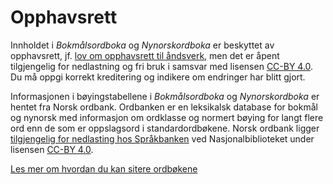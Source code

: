 # Opphavsrett
Innholdet i _Bokmålsordboka_ og _Nynorskordboka_ er beskyttet av opphavsrett, jf. [lov om opphavsrett til åndsverk](https://lovdata.no/dokument/NL/lov/2018-06-15-40), men det er åpent tilgjengelig for nedlastning og fri bruk i samsvar med lisensen [CC-BY 4.0](https://creativecommons.org/licenses/by/4.0/deed.no). Du må oppgi korrekt kreditering og indikere om endringer har blitt gjort.

Informasjonen i bøyingstabellene i _Bokmålsordboka_ og _Nynorskordboka_ er hentet fra Norsk ordbank. Ordbanken er en leksikalsk database for bokmål og nynorsk med informasjon om ordklasse og normert bøying for langt flere ord enn de som er oppslagsord i standardordbøkene. Norsk ordbank ligger [tilgjengelig for nedlasting hos Språkbanken](https://www.nb.no/sprakbanken/ressurskatalog/?_search=ordbank) ved Nasjonalbiblioteket under lisensen [CC-BY 4.0](https://creativecommons.org/licenses/by/4.0/deed.no).

[Les mer om hvordan du kan sitere ordbøkene](/nob/about/open-data)